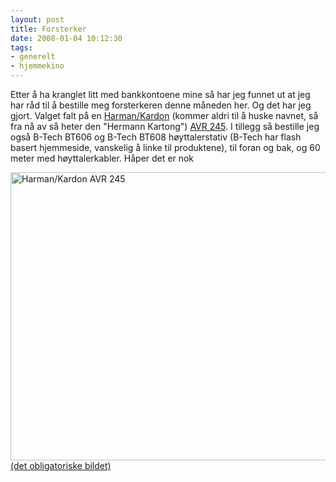 ```yaml
---
layout: post
title: Forsterker
date: 2008-01-04 10:12:30
tags: 
- generelt
- hjemmekino
---
```

Etter å ha kranglet litt med bankkontoene mine så har jeg funnet ut at jeg har råd til å bestille meg forsterkeren denne måneden her. Og det har jeg gjort. Valget falt på en <a href="http://www.harmankardon.com/">Harman/Kardon</a> (kommer aldri til å huske navnet, så fra nå av så heter den "Hermann Kartong") <a href="http://www.harmankardon.com/product_detail.aspx?Region=EUROPE&amp;Country=NO&amp;Language=ENG&amp;cat=REC&amp;prod=AVR%20245/230&amp;sType=C">AVR 245</a>. I tillegg så bestille jeg også B-Tech BT606 og B-Tech BT608 høyttalerstativ (B-Tech har flash basert hjemmeside, vanskelig å linke til produktene), til foran og bak, og 60 meter med høyttalerkabler. Håper det er nok <div><a title="Harman/Kardon AVR 245" href="http://pjatt.net/images/2008/01/avr245_230.jpg"><img src="http://pjatt.net/images/2008/01/avr245_230.jpg" alt="Harman/Kardon AVR 245" width="614" height="461" /> (det obligatoriske bildet)</a></div>